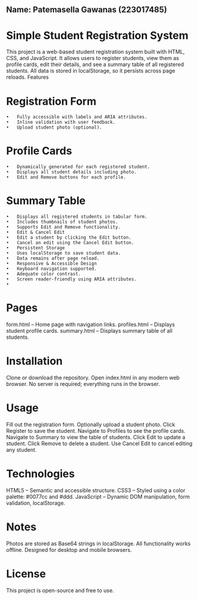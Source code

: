 ## Name: Patemasella Gawanas (223017485)
# Simple Student Registration System
This project is a web-based student registration system built with HTML, CSS, and JavaScript. It allows users to register students, view them as profile cards, edit their details, and see a summary table of all registered students. All data is stored in localStorage, so it persists across page reloads.
Features
# Registration Form
	•	Fully accessible with labels and ARIA attributes.
	•	Inline validation with user feedback.
	•	Upload student photo (optional).
# Profile Cards
	•	Dynamically generated for each registered student.
	•	Displays all student details including photo.
	•	Edit and Remove buttons for each profile.
# Summary Table
	•	Displays all registered students in tabular form.
	•	Includes thumbnails of student photos.
	•	Supports Edit and Remove functionality.
	•	Edit & Cancel Edit
	•	Edit a student by clicking the Edit button.
	•	Cancel an edit using the Cancel Edit button.
	•	Persistent Storage
	•	Uses localStorage to save student data.
	•	Data remains after page reload.
	•	Responsive & Accessible Design
	•	Keyboard navigation supported.
	•	Adequate color contrast.
	•	Screen reader-friendly using ARIA attributes.
	•	
# Pages
form.html – Home page with navigation links.
profiles.html – Displays student profile cards.
summary.html – Displays summary table of all students.

# Installation
Clone or download the repository.
Open index.html in any modern web browser.
No server is required; everything runs in the browser.

# Usage
Fill out the registration form.
Optionally upload a student photo.
Click Register to save the student.
Navigate to Profiles to see the profile cards.
Navigate to Summary to view the table of students.
Click Edit to update a student.
Click Remove to delete a student.
Use Cancel Edit to cancel editing any student.

# Technologies
HTML5 – Semantic and accessible structure.
CSS3 – Styled using a color palette: #0077cc and #ddd.
JavaScript – Dynamic DOM manipulation, form validation, localStorage.

# Notes
Photos are stored as Base64 strings in localStorage.
All functionality works offline.
Designed for desktop and mobile browsers.

# License
This project is open-source and free to use.

